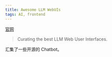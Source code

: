 ```yaml
---
title: Awesome LLM WebUIs
tags: AI, frontend
---
```


[官网](https://github.com/JShollaj/awesome-llm-web-ui)
> Curating the best LLM Web User Interfaces.

汇集了一些开源的 Chatbot。
